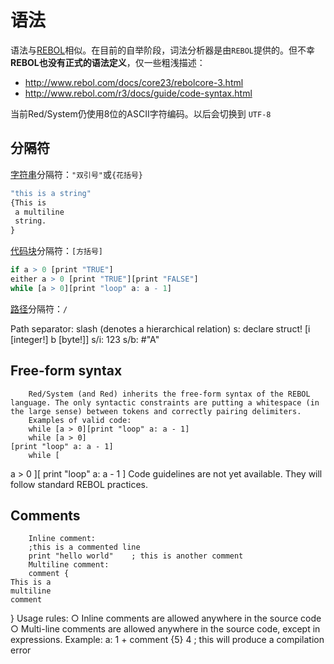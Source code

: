 # 语法

语法与[REBOL](http://www.rebol.com)相似。在目前的自举阶段，词法分析器是由`REBOL`提供的。但不幸**REBOL也没有正式的语法定义**，仅一些粗浅描述：

*  http://www.rebol.com/docs/core23/rebolcore-3.html
*  http://www.rebol.com/r3/docs/guide/code-syntax.html

当前Red/System仍使用8位的ASCII字符编码。以后会切换到 `UTF-8`

## 分隔符

[字符串](./datatypes/string.md)分隔符：`"双引号"`或`{花括号}`

```R
"this is a string"
{This is
 a multiline
 string.
}
```

[代码块](./datatypes/block.md)分隔符：`[方括号]`

```R
if a > 0 [print "TRUE"]
either a > 0 [print "TRUE"][print "FALSE"]
while [a > 0][print "loop" a: a - 1]
```

[路径](./datatypes/path.md)分隔符：`/`

Path separator: slash (denotes a hierarchical relation)
		s: declare struct! [i [integer!] b [byte!]]
s/i: 123
s/b: #"A"
## Free-form syntax
		Red/System (and Red) inherits the free-form syntax of the REBOL language. The only syntactic constraints are putting a whitespace (in the large sense) between tokens and correctly pairing delimiters.
		Examples of valid code:
		while [a > 0][print "loop" a: a - 1]
		while [a > 0]
    [print "loop" a: a - 1]
		while [
   a > 0
][
   print "loop"
   a: a - 1
]
		Code guidelines are not yet available. They will follow standard REBOL practices.

## Comments
		Inline comment:
		;this is a commented line
		print "hello world"    ; this is another comment
		Multiline comment:
		comment {
    This is a
    multiline
    comment
}
		Usage rules:
			○ Inline comments are allowed anywhere in the source code
			○ Multi-line comments are allowed anywhere in the source code, except in expressions. Example:
a: 1 + comment {5} 4   ; this will produce a compilation error